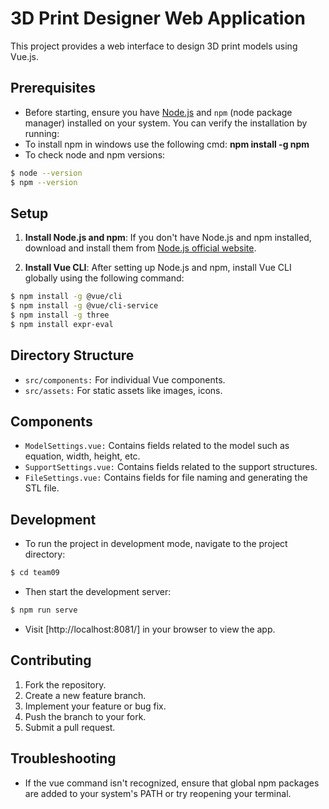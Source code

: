 # 3D Print Designer Web Application

This project provides a web interface to design 3D print models using Vue.js.

## Prerequisites

- Before starting, ensure you have [Node.js](https://nodejs.org/) and `npm` (node package manager) installed on your system. You can verify the installation by running:
- To install npm in windows use the following cmd: **npm install -g npm**
- To check node and npm versions:

```bash
$ node --version
$ npm --version
```

## Setup

1. **Install Node.js and npm**:
   If you don't have Node.js and npm installed, download and install them from [Node.js official website](https://nodejs.org/).

2. **Install Vue CLI**:
After setting up Node.js and npm, install Vue CLI globally using the following command:

```bash (Not Git bash)
$ npm install -g @vue/cli
$ npm install -g @vue/cli-service
$ npm install -g three
$ npm install expr-eval
```


## Directory Structure

- `src/components:` For individual Vue components.
- `src/assets:` For static assets like images, icons.


## Components

- `ModelSettings.vue:` Contains fields related to the model such as equation, width, height, etc.
- `SupportSettings.vue:` Contains fields related to the support structures.
- `FileSettings.vue:` Contains fields for file naming and generating the STL file.


## Development

- To run the project in development mode, navigate to the project directory:

```bash
$ cd team09
```

- Then start the development server:

```bash
$ npm run serve
```

- Visit [http://localhost:8081/] in your browser to view the app.


## Contributing

1. Fork the repository.
2. Create a new feature branch.
3. Implement your feature or bug fix.
4. Push the branch to your fork.
5. Submit a pull request.


## Troubleshooting
- If the vue command isn't recognized, ensure that global npm packages are added to your system's PATH or try reopening your terminal.
